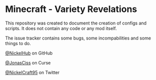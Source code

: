 # Minecraft - Variety Revelations

This repository was created to document the creation of configs and scripts. It does not contain any code or any mod itself. 

The issue tracker contains some bugs, some incompabilities and some things to do.


[@NickelHub](https://github.com/NickelHub) on GitHub

[@JonasCiss](https://minecraft.curseforge.com/members/JonasCiss) on Curse

[@NickelCraft95](https://twitter.com/nickelcraft95) on Twitter
